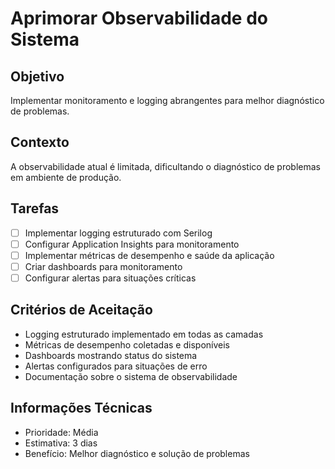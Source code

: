 # Aprimorar Observabilidade do Sistema

## Objetivo

Implementar monitoramento e logging abrangentes para melhor diagnóstico de problemas.

## Contexto

A observabilidade atual é limitada, dificultando o diagnóstico de problemas em ambiente de produção.

## Tarefas

- [ ] Implementar logging estruturado com Serilog
- [ ] Configurar Application Insights para monitoramento
- [ ] Implementar métricas de desempenho e saúde da aplicação
- [ ] Criar dashboards para monitoramento
- [ ] Configurar alertas para situações críticas

## Critérios de Aceitação

- Logging estruturado implementado em todas as camadas
- Métricas de desempenho coletadas e disponíveis
- Dashboards mostrando status do sistema
- Alertas configurados para situações de erro
- Documentação sobre o sistema de observabilidade

## Informações Técnicas

- Prioridade: Média
- Estimativa: 3 dias
- Benefício: Melhor diagnóstico e solução de problemas
